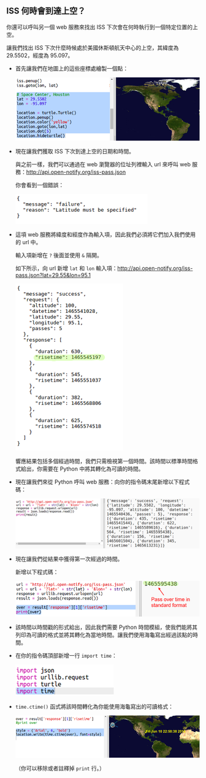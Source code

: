 ## ISS 何時會到達上空？

你還可以呼叫另一個 web 服務來找出 ISS 下次會在何時執行到一個特定位置的上空。 

讓我們找出 ISS 下次什麼時候處於美國休斯頓航天中心的上空，其緯度為 29.5502，經度為 95.097。
  
 

+ 首先讓我們在地圖上的這些座標處繪製一個點：

    ![screenshot](images/iss-houston.png)

+ 現在讓我們獲取 ISS 下次到達上空的日期和時間。 

    與之前一樣，我們可以通過在 web 瀏覽器的位址列裡輸入 url 來呼叫 web 服務：<a href="http://api.open-notify.org/iss-pass.json" target="_blank">http://api.open-notify.org/iss-pass.json</a>
  
    你會看到一個錯誤：

    ![screenshot](images/iss-pass-error.png)

+ 這項 web 服務將緯度和經度作為輸入項，因此我們必須將它們加入我們使用的 url 中。

    輸入項新增在 `?` 後面並使用 `&` 隔開。 

    如下所示，向 url 新增 `lat` 和 `lon` 輸入項：<a href="http://api.open-notify.org/iss-pass.json?lat=29.55&lon=95.1" target="_blank">http://api.open-notify.org/iss-pass.json?lat=29.55&lon=95.1</a>
  
    ![screenshot](images/iss-passtimes.png)
  
    響應結果包括多個經過時間，我們只需檢視第一個時間。該時間以標準時間格式給出，你需要在 Python 中將其轉化為可讀的時間。

+ 現在讓我們來從 Python 呼叫 web 服務：向你的指令碼末尾新增以下程式碼：

    ![screenshot](images/iss-passover.png)

+ 現在讓我們從結果中獲得第一次經過的時間。

    新增以下程式碼：

    ![screenshot](images/iss-print-pass.png)


+ 該時間以時間戳的形式給出，因此我們需要 Python 時間模組，使我們能將其列印為可讀的格式並將其轉化為當地時間。讓我們使用海龜寫出經過該點的時間。 

+ 在你的指令碼頂部新增一行 `import time`：

    ![screenshot](images/iss-time.png)

+ `time.ctime()` 函式將該時間轉化為你能使用海龜寫出的可讀格式： 

    ![screenshot](images/iss-pass-write.png)
 
    （你可以移除或者註釋掉 `print` 行。）



